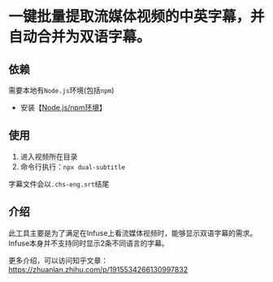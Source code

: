 # 一键批量提取流媒体视频的中英字幕，并自动合并为双语字幕。

## 依赖
需要本地有`Node.js`环境(包括`npm`)

* 安装【[Node.js/npm环境](https://nodejs.org/zh-cn/)】

## 使用

1. 进入视频所在目录
2. 命令行执行：`npx dual-subtitle`

字幕文件会以`.chs-eng.srt`结尾

## 介绍
此工具主要是为了满足在Infuse上看流媒体视频时，能够显示双语字幕的需求。Infuse本身并不支持同时显示2条不同语言的字幕。

更多介绍，可以访问知乎文章：https://zhuanlan.zhihu.com/p/1915534266130997832
